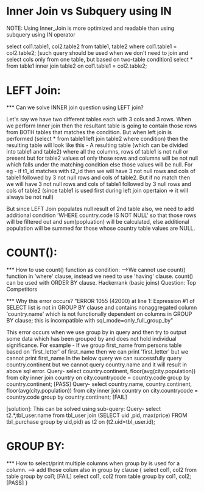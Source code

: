 # Inner Join vs Subquery using IN

NOTE: Using Inner_Join is more optimized and readable than using subquery using IN operator

select col1.table1, col2.table2 from table1, table2 where col1.table1 = col2.table2;           [such query should be used when we don't need to join and select cols only from one table, but based on two-table condition]
select * from table1 inner join table2 on col1.table1 = col2.table2;


# LEFT Join:

*** Can we solve INNER join question using LEFT join? 

Let's say we have two different tables each with 3 cols and 3 rows. When we perform Inner join then the resultant table is going to contain those rows from BOTH tables that matches the condition. 
But when left join is performed (select * from table1 left join table2 where condition) then the resulting table will look like this -
A resulting table (which can be divided into table1 and table2) where all the columns, rows of table1 is not null or present but for table2 values of only those rows and columns will be not null which falls under the matching condition else those values will be null. For eg - if t1_id matches with t2_id then we will have 3 not null rows and cols of table1 followed by 3 not null rows and cols of table2. But if no match then we will have 3 not null rows and cols of table1 followed by 3 null rows and cols of table2 (since table1 is used first during left join opertaion => it will always be not null)

But since LEFT Join populates null result of 2nd table also, we need to add additional condition 'WHERE country.code IS NOT NULL' so that those rows will be filtered out and sum(popluation) will be calculated, else additional population will be summed for those whose country table values are NULL.



# COUNT(): 

*** How to use count() function as condition:
-->We cannot use count() function in 'where' clause, instead we need to use 'having' clause. count() can be used with ORDER BY clause.
Hackerrank (basic joins) Question: Top Competitors

*** Why this error occurs? 
"ERROR 1055 (42000) at line 1: Expression #1 of SELECT list is not in GROUP BY clause and contains nonaggregated column 'country.name' which is not functionally dependent on columns in GROUP BY clause; this is incompatible with sql_mode=only_full_group_by"

This error occurs when we use group by in query and then try to output some data which has been grouped by and does not hold individual significance. For example - If we group first_name from persons table based on 'first_letter' of first_name then we can print 'first_letter' but we cannot print first_name
In the below query we can successfully query country.continent but we cannot query country.name and it will result in above sql error.
Query- select country.continent, floor(avg(city.population)) from city inner join country on city.countrycode = country.code group by country.continent; [PASS] 
Query- select country.name, country.continent, floor(avg(city.population)) from city inner join country on city.countrycode = country.code group by country.continent; [FAIL]

[solution]:
This can be solved using sub-query:
Query- select t2.*,tbl_user.name from tbl_user  join (SELECT uid ,pid, max(price) FROM tbl_purchase group by uid,pid) as t2 on (t2.uid=tbl_user.id);


# GROUP BY: 

*** How to select/print multiple columns when group by is used for a column.
--> add those colum also in group by clause
{
select col1, col2 from table group by col1;                    [FAIL]
select col1, col2 from table group by col1, col2;              [PASS]
}


